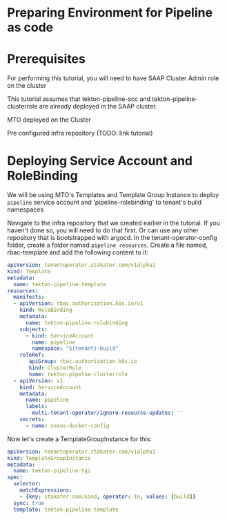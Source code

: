 # Preparing Environment for Pipeline as code

# Prerequisites

For performing this tutorial, you will need to have SAAP Cluster Admin role on the cluster

This tutorial assumes that tekton-pipeline-scc and tekton-pipeline-clusterrole are already deployed in the SAAP cluster.

MTO deployed on the Cluster

Pre configured infra repository (TODO: link tutorial)

# Deploying Service Account and RoleBinding

We will be using MTO's Templates and Template Group Instance to deploy `pipeline` service account and 'pipeline-rolebinding' to tenant's build namespaces

Navigate to the infra repository that we created earlier in the tutorial. If you haven't done so, you will need to do that first. Or can use any other repository that is bootstrapped with argocd.
In the tenant-operator-config folder, create a folder named `pipeline resources`.
Create a file named, rbac-template and add the following content to it:

```yaml
apiVersion: tenantoperator.stakater.com/v1alpha1
kind: Template
metadata:
  name: tekton-pipeline-template
resources:
  manifests:
  - apiVersion: rbac.authorization.k8s.io/v1
    kind: RoleBinding
    metadata:
      name: tekton-pipeline-rolebinding
    subjects:
      - kind: ServiceAccount
        name: pipeline
        namespace: "${tenant}-build"
    roleRef:
       apiGroup: rbac.authorization.k8s.io
       kind: ClusterRole
       name: tekton-pipelne-clusterrole
  - apiVersion: v1
    kind: ServiceAccount
    metadata:
      name: pipeline
      labels:
        multi-tenant-operator/ignore-resource-updates: ''
    secrets:
      - name: nexus-docker-config
```

Now let's create a TemplateGroupInstance for this:

```yaml
apiVersion: tenantoperator.stakater.com/v1alpha1
kind: TemplateGroupInstance
metadata:
  name: tekton-pipeline-tgi
spec:
  selector:
    matchExpressions:
    - {key: stakater.com/kind, operator: In, values: [build]}
  sync: true
  template: tekton-pipeline-template
```

